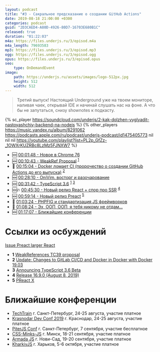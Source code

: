 ```yaml
---
layout: podcast
title: "#3 - Сакральное предсказание о создании GitHub Actions"
date: 2019-08-18 21:00:00 +0300
categories: podcast
guid: "2D3CAED4-A80D-4926-80D7-16703E680B1C"
released: true
duration: "01:22:03"
m4a: https://files.underjs.ru/3/episod.m4a
m4a_length: 79693583
mp3: https://files.underjs.ru/3/episod.mp3
ogg: https://files.underjs.ru/3/episod.ogg
opus: https://files.underjs.ru/3/episod.opus
seo:
    type: OnDemandEvent
image:
    path: https://underjs.ru/assets/images/logo-512px.jpg
    height: 512
    width: 512
---
```


> Третий выпуск! Настоящий Underground уже на твоем мониторе, наливая чаек, открывай IDE и начинай слушать нас на фоне. А что бы не запутаться, снизу shownotes к подкасту.

{% sc_player https://soundcloud.com/underjs/2-kak-dolzhen-vyglyadit-nastoyashchiy-backend-na-nodejs %}
{% other_players https://music.yandex.ru/album/8291062 https://podcasts.apple.com/ru/podcast/underjs-podcast/id1475405773 nil nil nil https://youtube.com/playlist?list=PL2p_GfZz-_1OWXrKUZRBc8LzMz5FJNXW7 %}

- 🆕   [00:01:48 - Новое в Chrome 76](#)
- 🆕   [00:10:43 - WeakRef Proposal](#) <sup>[1](#note1)</sup>
- 🤔   [00:15:04 - Docker ломает CI (пророчество о создании GitHub Actions до его выпуска)](#) <sup>[2](#note2)</sup>
- 🆕   [00:28:10 - OniVim. восторг и разочарование](#)
- 🆕   [00:31:42 - TypeScript 3.6](#) <sup>[1](#note1)</sup> <sup>[3](#note3)</sup>
- 🆕🔥 [00:45:30 - Новый релиз React + спор про SSR](#) <sup>[4](#note4)</sup>
- 🆕   [00:59:14 - Новый релиз Preact](#) <sup>[5](#note5)</sup>
- 🤔   [01:03:24 - PHPFIG и стандартизация JS фреймворков](#)
- 🤔   [01:08:24 - Эх, ООП, ООП, я тебя никому не отдам...](#)
- 🆕   [01:17:07 - Ближайшие конференции](#)

# Ссылки из осбуждений

[Issue Preact larger React](https://github.com/preactjs/preact/issues/1289)

- <b id="note1">1</b> [WeakReferences TC39 proposal](https://github.com/tc39/proposal-weakrefs)
- <b id="note2">2</b> [Update: Changes to GitLab CI/CD and Docker in Docker with Docker 19.03](https://about.gitlab.com/2019/07/31/docker-in-docker-with-docker-19-dot-03/)
- <b id="note3">3</b> [Announcing TypeScript 3.6 Beta](https://devblogs.microsoft.com/typescript/announcing-typescript-3-6-beta/)
- <b id="note4">4</b> [Release 16.9.0 (August 8, 2019)](https://github.com/facebook/react/releases/tag/v16.9.0)
- <b id="note5">5</b> [PReact X](https://github.com/preactjs/preact/releases)

# Ближайшие конференции

- [TechTrain](https://techtrain.ru/) г. Санкт-Петербург, 24-25 августа, участие платное
- [Krasnodar Dev Conf 2019](https://krd.dev/events/14) г. Краснодар, 24-25 августа, участие платное
- [PiterJS Conf](https://piterjs.org/) г. Санкт-Петербург, 7 сентября, участие бесплатное
- [CSS-Minks-JS](https://css-minsk-js.by/) г. Минск, 18-21 сентября, участие платное
- [Armada JS](https://www.armada-js.com/) г. Нови-Сад, 19-20 сентября, участие платное
- [KharkivJS](https://kharkivjs.org/) г. Харьков, 5-6 октября, участие платное
